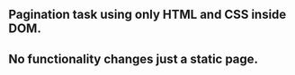 ## Pagination task using only HTML and CSS inside DOM. 
## No functionality changes just a static page.
